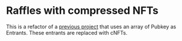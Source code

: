 # Raffles with compressed NFTs
This is a refactor of a [previous project](https://github.com/The-Castle-Labs/thekings-raffle-sc) that uses an array of Pubkey as Entrants. 
These entrants are replaced with cNFTs.